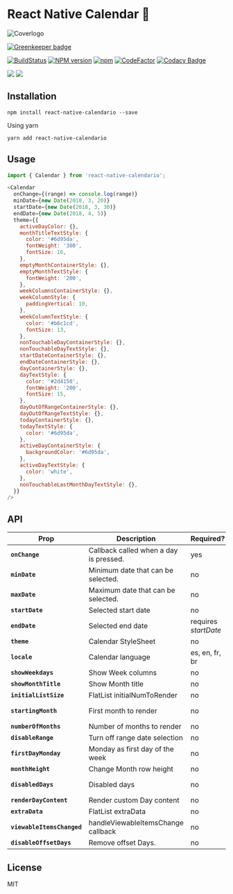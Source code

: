 # React Native Calendar 📆

![Coverlogo](https://imgur.com/LINQ6HZ.png)

[![Greenkeeper badge](https://badges.greenkeeper.io/maggialejandro/react-native-calendario.svg)](https://greenkeeper.io/)

[![BuildStatus](https://img.shields.io/travis/maggialejandro/react-native-calendario/master.svg)](https://travis-ci.org/maggialejandro/react-native-calendario)
[![NPM version](https://img.shields.io/npm/v/react-native-calendario.svg)](https://www.npmjs.com/package/react-native-calendario) [![npm](https://img.shields.io/npm/dw/react-native-calendario.svg)](https://github.com/maggialejandro/react-native-calendario) [![CodeFactor](https://www.codefactor.io/repository/github/maggialejandro/react-native-calendario/badge)](https://www.codefactor.io/repository/github/maggialejandro/react-native-calendario) [![Codacy Badge](https://api.codacy.com/project/badge/Grade/832690f286a5451cacdae664d63be3b9)](https://www.codacy.com/app/maggialejandro/react-native-calendario?utm_source=github.com&utm_medium=referral&utm_content=maggialejandro/react-native-calendario&utm_campaign=Badge_Grade)

![](https://media.giphy.com/media/eu8fFCG3rs3IEYwyYk/giphy.gif) ![](https://media.giphy.com/media/g0pZuxQ16frVSmEBSt/giphy.gif)

## Installation

```console
npm install react-native-calendario --save
```

Using yarn

```console
yarn add react-native-calendario
```

## Usage

```js
import { Calendar } from 'react-native-calendario';
```

```js
<Calendar
  onChange={(range) => console.log(range)}
  minDate={new Date(2018, 3, 20)}
  startDate={new Date(2018, 3, 30)}
  endDate={new Date(2018, 4, 5)}
  theme={{
    activeDayColor: {},
    monthTitleTextStyle: {
      color: '#6d95da',
      fontWeight: '300',
      fontSize: 16,
    },
    emptyMonthContainerStyle: {},
    emptyMonthTextStyle: {
      fontWeight: '200',
    },
    weekColumnsContainerStyle: {},
    weekColumnStyle: {
      paddingVertical: 10,
    },
    weekColumnTextStyle: {
      color: '#b6c1cd',
      fontSize: 13,
    },
    nonTouchableDayContainerStyle: {},
    nonTouchableDayTextStyle: {},
    startDateContainerStyle: {},
    endDateContainerStyle: {},
    dayContainerStyle: {},
    dayTextStyle: {
      color: '#2d4150',
      fontWeight: '200',
      fontSize: 15,
    },
    dayOutOfRangeContainerStyle: {},
    dayOutOfRangeTextStyle: {},
    todayContainerStyle: {},
    todayTextStyle: {
      color: '#6d95da',
    },
    activeDayContainerStyle: {
      backgroundColor: '#6d95da',
    },
    activeDayTextStyle: {
      color: 'white',
    },
    nonTouchableLastMonthDayTextStyle: {},
  }}
/>
```

## API

| Prop                       | Description                            | Required?            | Default       | Type             |
| -------------------------- | -------------------------------------- | -------------------- | ------------- | ---------------- |
| **`onChange`**             | Callback called when a day is pressed. | yes                  |               | Function         |
| **`minDate`**              | Minimum date that can be selected.     | no                   | null          | Date             |
| **`maxDate`**              | Maximum date that can be selected.     | no                   | null          | Date             |
| **`startDate`**            | Selected start date                    | no                   | null          | Date             |
| **`endDate`**              | Selected end date                      | requires _startDate_ | null          | Date             |
| **`theme`**                | Calendar StyleSheet                    | no                   | null          | ThemeType        |
| **`locale`**               | Calendar language                      | es, en, fr, br       | 'en'          | LocaleType       |
| **`showWeekdays`**         | Show Week columns                      | no                   | true          | boolean          |
| **`showMonthTitle`**       | Show Month title                       | no                   | true          | boolean          |
| **`initialListSize`**      | FlatList initialNumToRender            | no                   | 2             | number           |
| **`startingMonth`**        | First month to render                  | no                   | current month | 'YYYY-MM-DD'     |
| **`numberOfMonths`**       | Number of months to render             | no                   | 12            | number           |
| **`disableRange`**         | Turn off range date selection          | no                   | false         | boolean          |
| **`firstDayMonday`**       | Monday as first day of the week        | no                   | false         | boolean          |
| **`monthHeight`**          | Change Month row height                | no                   | 370           | number           |
| **`disabledDays`**         | Disabled days                          | no                   | null          | {[string]: any } |
| **`renderDayContent`**     | Render custom Day content              | no                   | null          | Function         |
| **`extraData`**            | FlatList extraData                     | no                   | null          | any              |
| **`viewableItemsChanged`** | handleViewableItemsChange callback     | no                   | null          | Function         |
| **`disableOffsetDays`**    | Remove offset Days.                    | no                   | false         | boolean          |

## License

MIT
